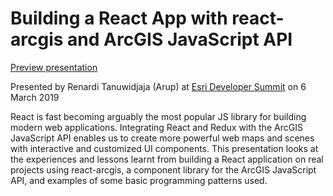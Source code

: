 # Building a React App with react-arcgis and ArcGIS JavaScript API

[Preview presentation](https://renarditanuwidjaja.github.io/rt-esridevsummit2019/slides/notes)

Presented by Renardi Tanuwidjaja (Arup) at [Esri Developer Summit](https://devsummit2019.schedule.esri.com/schedule/448026045) on 6 March 2019

React is fast becoming arguably the most popular JS library for building modern web applications. Integrating React and Redux with the ArcGIS JavaScript API enables us to create more powerful web maps and scenes with interactive and customized UI components. This presentation looks at the experiences and lessons learnt from building a React application on real projects using react-arcgis, a component library for the ArcGIS JavaScript API, and examples of some basic programming patterns used.
